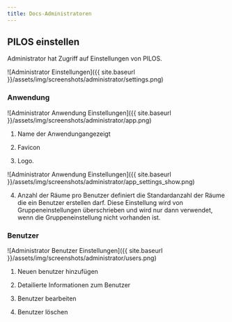 ```yaml
---
title: Docs-Administratoren
---
```


## PILOS einstellen

Administrator hat Zugriff auf Einstellungen von PILOS.

![Administrator Einstellungen]({{ site.baseurl }}/assets/img/screenshots/administrator/settings.png)


### Anwendung
![Administrator Anwendung Einstellungen]({{ site.baseurl }}/assets/img/screenshots/administrator/app.png)

1. Name der Anwendungangezeigt

2. Favicon

3. Logo. 

![Administrator Anwendung Einstellungen]({{ site.baseurl }}/assets/img/screenshots/administrator/app_settings_show.png)

4. Anzahl der Räume pro Benutzer definiert die Standardanzahl der Räume die ein Benutzer erstellen darf. Diese Einstellung wird von Gruppeneinstellungen überschrieben und wird nur dann verwendet, wenn die Gruppeneinstellung nicht vorhanden ist.



### Benutzer
![Administrator Benutzer Einstellungen]({{ site.baseurl }}/assets/img/screenshots/administrator/users.png)

1. Neuen benutzer hinzufügen

2. Detailierte Informationen zum Benutzer

3. Benutzer bearbeiten

4. Benutzer löschen
